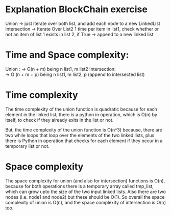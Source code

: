 # Explanation BlockChain exercise
Union -> just iterate over both list, and add each node to a new LinkedList
Intersection -> Iterate Over List2 1 time per item in list1, check whether or not an item of list 1 exists in list 2, if True -> append to a new linked list
# Time and Space complexity:

Union :
     -> O(n + m) being n list1, m list2
Intersection:    
      -> O (n + m + p) being n list1, m list2, p (append to intersected list)
# Time complexity

The time complexity of the union function is quadratic because for each element in the linked list, 
there is a python in operation, which is O(n) by itself,
 to check if they already exits in the list or not.

But, the time complexity of the union function is O(n^3) because,
 there are two while loops that loop over the elements of the two linked lists,
 plus there is Python in operation that checks for each element if they occur in a temporary list or not.	  
# Space complexity
The space complexity for union (and also for intersection) functions is O(n),
 because for both operations there is a temporary array called tmp_list,
 which can grow upto the size of the two input linked lists.
 Also there are two nodes (i.e. node1 and node2) but these should be O(1).
 So overall the space complexity of union is O(n), and the space complexity of intersection is O(n) too.